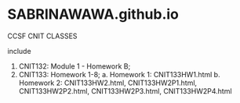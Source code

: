 # SABRINAWAWA.github.io
CCSF CNIT CLASSES

include 
1. CNIT132: Module 1 - Homework B;
2. CNIT133: Homework 1-8;
  a. Homework 1: CNIT133HW1.html
  b. Homework 2: CNIT133HW2.html, CNIT133HW2P1.html, CNIT133HW2P2.html, CNIT133HW2P3.html, CNIT133HW2P4.html
